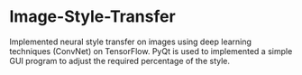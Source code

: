 # Image-Style-Transfer
Implemented neural style transfer on images using deep learning techniques (ConvNet) on TensorFlow. PyQt is used to implemented a simple GUI program to adjust the required percentage of the style.
